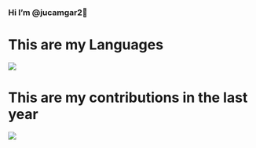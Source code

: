 ### Hi I’m @jucamgar2👋

# This are my Languages

![](http://github-profile-summary-cards.vercel.app/api/cards/repos-per-language?username=jucamgar2&theme=default)

# This are my contributions in the last year

![](http://github-profile-summary-cards.vercel.app/api/cards/profile-details?username=jucamgar2&theme=default)
